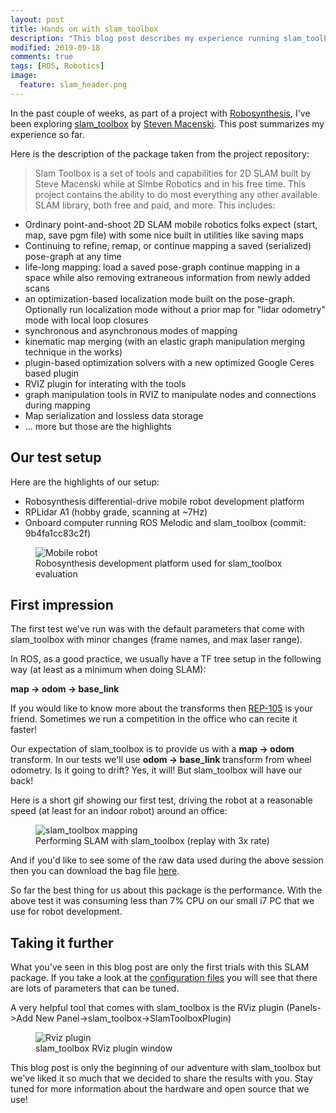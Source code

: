 ```yaml
---
layout: post
title: Hands on with slam_toolbox
description: "This blog post describes my experience running slam_toolbox on a ROS enabled mobile robot platform"
modified: 2019-09-18
comments: true
tags: [ROS, Robotics]
image:
  feature: slam_header.png
---
```


In the past couple of weeks, as part of a project with [Robosynthesis](https://www.robosynthesis.com/), I've been exploring [slam_toolbox](https://github.com/SteveMacenski/slam_toolbox) by [Steven Macenski](https://github.com/SteveMacenski). This post summarizes my experience so far.

<!-- more -->

Here is the description of the package taken from the project repository:

> Slam Toolbox is a set of tools and capabilities for 2D SLAM built by Steve Macenski while at Simbe Robotics and in his free time.
This project contains the ability to do most everything any other available SLAM library, both free and paid, and more. This includes:
* Ordinary point-and-shoot 2D SLAM mobile robotics folks expect (start, map, save pgm file) with some nice built in utilities like saving maps
* Continuing to refine, remap, or continue mapping a saved (serialized) pose-graph at any time
* life-long mapping: load a saved pose-graph continue mapping in a space while also removing extraneous information from newly added scans
* an optimization-based localization mode built on the pose-graph. Optionally run localization mode without a prior map for "lidar odometry" mode with local loop closures
* synchronous and asynchronous modes of mapping
* kinematic map merging (with an elastic graph manipulation merging technique in the works)
* plugin-based optimization solvers with a new optimized Google Ceres based plugin
* RVIZ plugin for interating with the tools
* graph manipulation tools in RVIZ to manipulate nodes and connections during mapping
* Map serialization and lossless data storage
* ... more but those are the highlights

## Our test setup
Here are the highlights of our setup:
* Robosynthesis differential-drive mobile robot development platform
* RPLidar A1 (hobby grade, scanning at ~7Hz)
* Onboard computer running ROS Melodic and slam_toolbox (commit: 9b4fa1cc83c2f)

<figure class="center">
    <img src="{{site.url}}/images/dev_platform.jpg" alt="Mobile robot">
    <figcaption>Robosynthesis development platform used for slam_toolbox evaluation</figcaption>
</figure>

## First impression

The first test we've run was with the default parameters that come with slam_toolbox with minor changes (frame names, and max laser range).

In ROS, as a good practice, we usually have a TF tree setup in the following way (at least as a minimum when doing SLAM):

**map -> odom -> base_link**

If you would like to know more about the transforms then [REP-105](https://www.ros.org/reps/rep-0105.html) is your friend. Sometimes we run a competition in the office who can recite it faster!

Our expectation of slam_toolbox is to provide us with a **map -> odom** transform. In our tests we'll use **odom -> base_link** transform from wheel odometry. Is it going to drift? Yes, it will! But slam_toolbox will have our back!

Here is a short gif showing our first test, driving the robot at a reasonable speed (at least for an indoor robot) around an office:

<figure class="center">
    <img src="{{site.url}}/images/slam_toolbox_odom.gif" alt="slam_toolbox mapping">
    <figcaption>Performing SLAM with slam_toolbox (replay with 3x rate)</figcaption>
</figure>

And if you'd like to see some of the raw data used during the above session then you can download the bag file [here](https://drive.google.com/file/d/1S6ceDqPf1Z_5Pq49td9y3ZL9Jpdyc1Ok/view?usp=sharing).

So far the best thing for us about this package is the performance. With the above test it was consuming less than 7% CPU on our small i7 PC that we use for robot development.

## Taking it further

What you've seen in this blog post are only the first trials with this SLAM package. If you take a look at the [configuration files](https://github.com/SteveMacenski/slam_toolbox/blob/melodic-devel/config/mapper_params_online_async.yaml) you will see that there are lots of parameters that can be tuned.

A very helpful tool that comes with slam_toolbox is the RViz plugin (Panels->Add New Panel->slam_toolbox->SlamToolboxPlugin)

<figure class="center">
    <img src="{{site.url}}/images/slam_toolbox_rviz.png" alt="Rviz plugin">
    <figcaption>slam_toolbox RViz plugin window</figcaption>
</figure>

This blog post is only the beginning of our adventure with slam_toolbox but we've liked it so much that we decided to share the results with you. Stay tuned for more information about the hardware and open source that we use!
